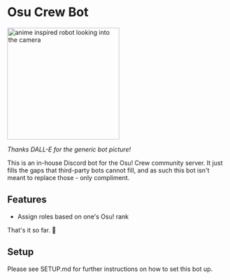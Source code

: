 # Osu Crew Bot

<img src="https://github.com/user-attachments/assets/809ba551-25d6-4203-8de8-fa0bc9a27bfe" alt="anime inspired robot looking into the camera" style="width: 256px;">

_Thanks DALL-E for the generic bot picture!_

This is an in-house Discord bot for the Osu! Crew community server. It just fills the gaps that third-party bots cannot fill, and as such this bot isn't meant to replace those - only compliment.

## Features

- Assign roles based on one's Osu! rank

That's it so far. 🤣

## Setup

Please see SETUP.md for further instructions on how to set this bot up.
